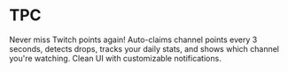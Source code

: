 # TPC
Never miss Twitch points again! Auto-claims channel points every 3 seconds, detects drops, tracks your daily stats, and shows which channel you're watching. Clean UI with customizable notifications.
